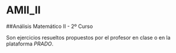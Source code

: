 # AMII_II
##Análisis Matemático II  - 2º Curso

Son ejercicios resueltos propuestos por el profesor en clase o en la plataforma *PRADO*.
